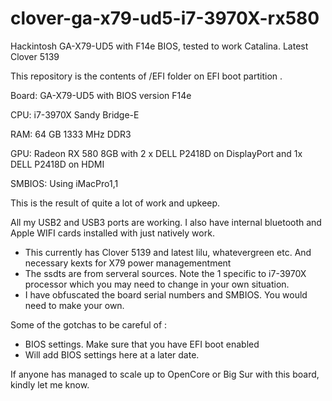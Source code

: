 # clover-ga-x79-ud5-i7-3970X-rx580
Hackintosh GA-X79-UD5 with F14e BIOS, tested to work Catalina.  Latest Clover 5139

This repository is the contents of /EFI folder on EFI boot partition .

Board: GA-X79-UD5 with BIOS version F14e

CPU: i7-3970X Sandy Bridge-E

RAM: 64 GB 1333 MHz DDR3

GPU: Radeon RX 580 8GB with 2 x DELL P2418D on DisplayPort and 1x DELL P2418D on HDMI

SMBIOS: Using iMacPro1,1

This is the result of quite a lot of work and upkeep.   

All my USB2 and USB3 ports are working.  I also have internal bluetooth and Apple WIFI cards installed with just natively work.  

- This currently has Clover 5139 and latest lilu, whatevergreen etc.  And necessary kexts for X79 power managementment
- The ssdts are from serveral sources. Note the 1 specific to i7-3970X processor which you may need to change in your own situation.
- I have obfuscated the board serial numbers and SMBIOS. You would need to make your own.

Some of the gotchas to be careful of :

- BIOS settings.   Make sure that you have EFI boot enabled
- Will add BIOS settings here at a later date.

If anyone has managed to scale up to OpenCore or Big Sur with this board, kindly let me know.

